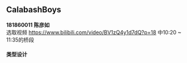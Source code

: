 ## CalabashBoys
**181860011 陈彦如**  
选取视频 https://www.bilibili.com/video/BV1zQ4y1d7dQ?p=18 中10:20 ~ 11:35的桥段

#### 类型设计



